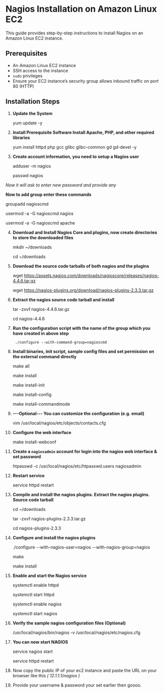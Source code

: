 # Nagios Installation on Amazon Linux EC2 
This guide provides step-by-step instructions to install Nagios on an Amazon Linux EC2 instance.

## Prerequisites

- An Amazon Linux EC2 instance
- SSH access to the instance
- `sudo` privileges
- Ensure your EC2 instance’s security group allows inbound traffic on port 80 (HTTP)


## Installation Steps

1. **Update the System**
     
   yum update -y

2. **Install Prerequisite Software Install Apache, PHP, and other required libraries**

   yum install httpd php gcc glibc glibc-common gd gd-devel -y

3. **Create account information, you need to setup a Nagios user**

   adduser -m nagios
   
   passwd nagios

  *Now it will ask to enter new password and provide any*

   **Now to add group enter these commands**

   groupadd nagioscmd
   
   usermod -a -G nagioscmd nagios
   
   usermod -a -G nagioscmd apache

4. **Download and Install Nagios Core and plugins, now create directories to store the downloaded files**
  
   mkdir ~/downloads
   
   cd ~/downloads    

5. **Download the source code tarballs of both nagios and the plugins**

   wget https://assets.nagios.com/downloads/nagioscore/releases/nagios-4.4.6.tar.gz
   
   wget https://nagios-plugins.org/download/nagios-plugins-2.3.3.tar.gz 
     
6. **Extract the nagios source code tarball and install**

   tar -zxvf nagios-4.4.6.tar.gz
   
   cd nagios-4.4.6
   
7. **Run the configuration script with the name of the group which you have created in above step**

        ./configure --with-command-group=nagioscmd

8. **Install binaries, init script, sample config files and set permission on the external command directly**

   make all
   
   make install
   
   make install-init
   
   make install-config
   
   make install-commandmode

9. **---Optional--- You can customize the configuration (e.g. email)**

    vim /usr/local/nagios/etc/objects/contacts.cfg   

10. **Configure the web interface**

    make install-webconf

11. **Create a `nagiosadmin` account for login into the nagios web interface & set password**

     htpasswd -c /usr/local/nagios/etc/htpasswd.users nagiosadmin   
   
  
12. **Restart service**

     service httpd restart

13. **Compile and install the nagios plugins. Extract the nagios plugins. Source code tarball**

     cd ~/downloads

     tar -zxvf nagios-plugins-2.3.3.tar.gz
    
     cd nagios-plugins-2.3.3    

15. **Configure and install the nagios plugins**

     ./configure --with-nagios-user=nagios --with-nagios-group=nagios
    
     make
    
     make install

16. **Enable and start the Nagios service**  
      
     systemctl enable httpd
    
     systemctl start httpd
    
     systemctl enable nagios
    
     systemctl start nagios

 18. **Verify the sample nagios configuration files (Optional)**

      /usr/local/nagios/bin/nagios -v /usr/local/nagios/etc/nagios.cfg
          
 19. **You can now start NAGIOS**

     service nagios start
     
     service httpd restart
     
 21. Now copy the public IP of your ec2 instance and paste the URL on your browser like this *( 12.1.1.1/nagios )*

 22. Provide your username & password your set earlier then goooo.    




















